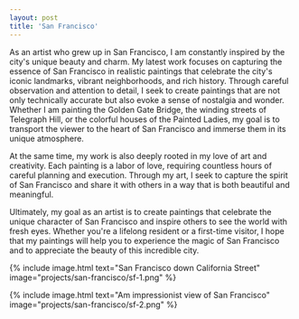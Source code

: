 ```yaml
---
layout: post
title: 'San Francisco'
---
```

As an artist who grew up in San Francisco, I am constantly inspired by the city's unique beauty and charm. My latest work focuses on capturing the essence of San Francisco in realistic paintings that celebrate the city's iconic landmarks, vibrant neighborhoods, and rich history. Through careful observation and attention to detail, I seek to create paintings that are not only technically accurate but also evoke a sense of nostalgia and wonder. Whether I am painting the Golden Gate Bridge, the winding streets of Telegraph Hill, or the colorful houses of the Painted Ladies, my goal is to transport the viewer to the heart of San Francisco and immerse them in its unique atmosphere.

At the same time, my work is also deeply rooted in my love of art and creativity. Each painting is a labor of love, requiring countless hours of careful planning and execution. Through my art, I seek to capture the spirit of San Francisco and share it with others in a way that is both beautiful and meaningful.

Ultimately, my goal as an artist is to create paintings that celebrate the unique character of San Francisco and inspire others to see the world with fresh eyes. Whether you're a lifelong resident or a first-time visitor, I hope that my paintings will help you to experience the magic of San Francisco and to appreciate the beauty of this incredible city.

{% include image.html text="San Francisco down California Street" image="projects/san-francisco/sf-1.png" %}

{% include image.html text="Am impressionist view of San Francisco" image="projects/san-francisco/sf-2.png" %}
